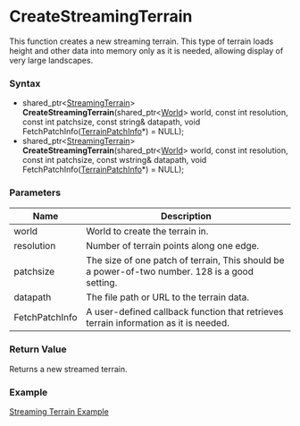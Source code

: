 # CreateStreamingTerrain
This function creates a new streaming terrain. This type of terrain loads height and other data into memory only as it is needed, allowing display of very large landscapes.
### Syntax
* shared_ptr\<[StreamingTerrain](StreamingTerrain.md)\> **CreateStreamingTerrain**(shared_ptr\<[World](../World/World.md)\> world, const int resolution, const int patchsize, const string& datapath, void FetchPatchInfo([TerrainPatchInfo](../TerrainPatchInfo/TerrainPatchInfo.md)\*) = NULL);
* shared_ptr\<[StreamingTerrain](StreamingTerrain.md)\> **CreateStreamingTerrain**(shared_ptr\<[World](../World/World.md)\> world, const int resolution, const int patchsize, const wstring& datapath, void FetchPatchInfo([TerrainPatchInfo](../TerrainPatchInfo/TerrainPatchInfo.md)\*) = NULL);
### Parameters
| Name | Description |
| ------ | ------ |
| world | World to create the terrain in. |
| resolution | Number of terrain points along one edge. |
| patchsize | The size of one patch of terrain, This should be a power-of-two number. 128 is a good setting.|
| datapath | The file path or URL to the terrain data.|
| FetchPatchInfo | A user-defined callback function that retrieves terrain information as it is needed. |
### Return Value
Returns a new streamed terrain.
### Example
[Streaming Terrain Example](terrain-example.md)
